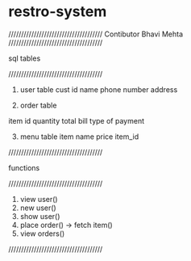 # restro-system

/////////////////////////////////////
Contibutor
Bhavi Mehta
/////////////////////////////////////


sql tables

/////////////////////////////////////

1. user table
cust id
name
phone number
address

2. order table

item id
quantity
total bill
type of payment

3. menu table 
item name
price
item_id 

/////////////////////////////////////

functions

/////////////////////////////////////

1. view user()
2. new user()
3. show user()
4. place order() -> fetch item()
5. view orders()

/////////////////////////////////////
